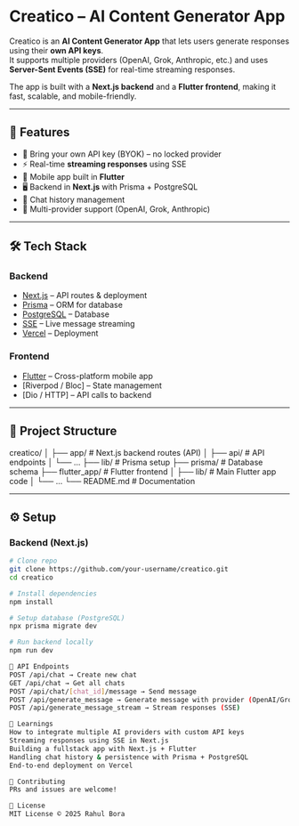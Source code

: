 # Creatico – AI Content Generator App  

Creatico is an **AI Content Generator App** that lets users generate responses using their **own API keys**.  
It supports multiple providers (OpenAI, Grok, Anthropic, etc.) and uses **Server-Sent Events (SSE)** for real-time streaming responses.  

The app is built with a **Next.js backend** and a **Flutter frontend**, making it fast, scalable, and mobile-friendly.  

---

## 🚀 Features  
- 🔑 Bring your own API key (BYOK) – no locked provider  
- ⚡ Real-time **streaming responses** using SSE  
- 📱 Mobile app built in **Flutter**  
- 🖥️ Backend in **Next.js** with Prisma + PostgreSQL  
- 📂 Chat history management  
- 🔄 Multi-provider support (OpenAI, Grok, Anthropic)  

---

## 🛠️ Tech Stack  

### Backend  
- [Next.js](https://nextjs.org/) – API routes & deployment  
- [Prisma](https://www.prisma.io/) – ORM for database  
- [PostgreSQL](https://www.postgresql.org/) – Database  
- [SSE](https://developer.mozilla.org/en-US/docs/Web/API/Server-sent_events) – Live message streaming  
- [Vercel](https://vercel.com/) – Deployment  

### Frontend  
- [Flutter](https://flutter.dev/) – Cross-platform mobile app  
- [Riverpod / Bloc] – State management  
- [Dio / HTTP] – API calls to backend  

---

## 📂 Project Structure  

creatico/
│
├── app/ # Next.js backend routes (API)
│ ├── api/ # API endpoints
│ └── ...
├── lib/ # Prisma setup
├── prisma/ # Database schema
├── flutter_app/ # Flutter frontend
│ ├── lib/ # Main Flutter app code
│ └── ...
└── README.md # Documentation

---

## ⚙️ Setup  

### Backend (Next.js)  

```bash
# Clone repo
git clone https://github.com/your-username/creatico.git
cd creatico

# Install dependencies
npm install

# Setup database (PostgreSQL)
npx prisma migrate dev

# Run backend locally
npm run dev

📡 API Endpoints
POST /api/chat → Create new chat
GET /api/chat → Get all chats
POST /api/chat/[chat_id]/message → Send message
POST /api/generate_message → Generate message with provider (OpenAI/Grok/Anthropic)
POST /api/generate_message_stream → Stream responses (SSE)

📖 Learnings
How to integrate multiple AI providers with custom API keys
Streaming responses using SSE in Next.js
Building a fullstack app with Next.js + Flutter
Handling chat history & persistence with Prisma + PostgreSQL
End-to-end deployment on Vercel

🤝 Contributing
PRs and issues are welcome!

📜 License
MIT License © 2025 Rahul Bora